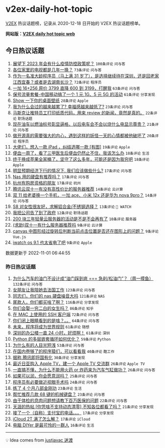 # v2ex-daily-hot-topic

[V2EX](https://www.v2ex.com/) 热议话题榜，记录从 2020-12-18 日开始的 V2EX 热议话题榜单。

**网站版：[V2EX daily hot topic web](https://boojack.github.io/v2ex-daily-hot-topic-web/)**

## 今日热议话题

<!-- TODAY BEGIN -->

1. [展望下 2023 年会有什么疫情防控政策呢？](https://www.v2ex.com/t/891681) `100条评论` `问与答`
1. [各位家里的电视都是几年一换？](https://www.v2ex.com/t/891631) `73条评论` `问与答`
1. [作为一名准大龄程序员（马上满 31 岁了），是选择继续待在深圳，还是回老家江西宜春？或者是去湖南长沙？](https://www.v2ex.com/t/891658) `72条评论` `程序员`
1. [一加 16+256 原价 3799 直降 600 到 3199，打醒我](https://www.v2ex.com/t/891630) `63条评论` `问与答`
1. [保号流量套餐-中国移动搞了一个 1 元 1G、5 元 5G 的活动](https://www.v2ex.com/t/891634) `61条评论` `分享发现`
1. [Show 一下你的桌面壁纸](https://www.v2ex.com/t/891728) `28条评论` `Apple`
1. [我为什么会过的越来越累了? 幸福感越来越低了?](https://www.v2ex.com/t/891686) `23条评论` `问与答`
1. [马斯克让推特员工打印纸质代码，用来 review 的新闻，竟然是真的。](https://www.v2ex.com/t/891741) `22条评论` `职场话题`
1. [现在油车以燃油标号彰显逼格，以后电车会不会以烧什么电显示尊贵？](https://www.v2ex.com/t/891695) `21条评论` `问与答`
1. [做开源真的需要强大的内心，遇到这样的妖怪一天的心情都被他破坏了](https://www.v2ex.com/t/891756) `20条评论` `程序员`
1. [大佬们，想入一款 iPad ，纠结选哪一款 [有图]](https://www.v2ex.com/t/891697) `19条评论` `Apple`
1. [便血一周了，看了三甲医生后便血仍然止不住，我该怎么办](https://www.v2ex.com/t/891650) `18条评论` `生活`
1. [终于换成苹果全家桶了，坚守了这么多年，可能还是因为我穷吧](https://www.v2ex.com/t/891647) `18条评论` `Apple`
1. [明显预期经济下行的情况下. 我们应该做些什么?](https://www.v2ex.com/t/891725) `17条评论` `问与答`
1. [Nas 用的硬盘有推荐吗？](https://www.v2ex.com/t/891680) `17条评论` `问与答`
1. [杭州有购房资格的朋友](https://www.v2ex.com/t/891643) `17条评论` `杭州`
1. [腾讯云双十一有没有高性价比的服务器推荐](https://www.v2ex.com/t/891721) `14条评论` `云计算`
1. [双 11 给老婆换一个手机，一加 ace、小米 12x 还是华为 nova 9pro？](https://www.v2ex.com/t/891694) `14条评论` `问与答`
1. [S8 对女性很友好，求解铝合金/不锈钢选择？](https://www.v2ex.com/t/891641) `13条评论` ` WATCH`
1. [我把公司告了到了政府](https://www.v2ex.com/t/891668) `12条评论` `职场话题`
1. [200 块三年轻量云服务器的活动是不是不会再有了](https://www.v2ex.com/t/891635) `10条评论` `服务器`
1. [(求助)双十一有什么服务器推荐吗](https://www.v2ex.com/t/891734) `9条评论` `云计算`
1. [canvas 中图形经过旋转后判断当前点击位置是否还在图形上的问题？](https://www.v2ex.com/t/891711) `9条评论` `Vue.js`
1. [iwatch os 9.1 也太省电了吧](https://www.v2ex.com/t/891652) `9条评论` `Apple`

数据更新于 2022-11-01 06:44:55

<!-- TODAY END -->

### 昨日热议话题

<!-- YESTERDAY BEGIN -->

1. [为什么汽车的油门不设计成“油门踩到底 === 急刹/松油门”？（周一摸鱼）](https://www.v2ex.com/t/891394) `132条评论` `问与答`
1. [女朋友让我陪她去法国工作](https://www.v2ex.com/t/891341) `123条评论` `问与答`
1. [同志们，你们的 nas 硬盘噪音大吗](https://www.v2ex.com/t/891332) `121条评论` `NAS`
1. [尾款人，你们都买啥了啊？](https://www.v2ex.com/t/891486) `116条评论` `分享发现`
1. [你们会娶一穷二白的女生吗？](https://www.v2ex.com/t/891399) `86条评论` `知乎`
1. [在 MAC 上使用的 SSH 客户端](https://www.v2ex.com/t/891314) `72条评论` `问与答`
1. [你们闭上眼睛看到的是啥？。。](https://www.v2ex.com/t/891392) `64条评论` `问与答`
1. [未来，程序将成为世界规则](https://www.v2ex.com/t/891548) `61条评论` `随想`
1. [深圳的办公楼一直 24 小时，好烦啊！](https://www.v2ex.com/t/891356) `61条评论` `深圳`
1. [Python 的多层嵌套循环如何优化？](https://www.v2ex.com/t/891370) `59条评论` `Python`
1. [为什么有的人目光短浅](https://www.v2ex.com/t/891321) `53条评论` `问与答`
1. [在国内卷够了的程序猿们，可以看看我](https://www.v2ex.com/t/891569) `40条评论` `酷工作`
1. [据称 腾讯即将国有化](https://www.v2ex.com/t/891615) `30条评论` `分享发现`
1. [最近日亚购入 Apple TV，建一个 Apple TV 交流群](https://www.v2ex.com/t/891458) `26条评论` `Apple TV`
1. [一直搞不懂，为什么不能用火药 or 炸药来为汽车气缸做功？](https://www.v2ex.com/t/891369) `26条评论` `问与答`
1. [如果可以润，你会愿意润吗？](https://www.v2ex.com/t/891551) `25条评论` `问与答`
1. [程序员有必要做近视眼手术吗](https://www.v2ex.com/t/891508) `24条评论` `问与答`
1. [练了 4 个月八部金刚功](https://www.v2ex.com/t/891381) `23条评论` `生活`
1. [帮忙推荐几款 68 键的机械键盘？](https://www.v2ex.com/t/891351) `23条评论` `问与答`
1. [由于体检的息肉问题想请教下百万医保的问题](https://www.v2ex.com/t/891311) `22条评论` `问与答`
1. [天涯的热帖 [你凭啥不支持动态清零] 不知各位都看了吗？](https://www.v2ex.com/t/891519) `21条评论` `分享发现`
1. [接了一个（自称）支付宝的电话。。。](https://www.v2ex.com/t/891490) `17条评论` `分享发现`
1. [iCloud 2T 满了怎么解？](https://www.v2ex.com/t/891402) `17条评论` `iCloud`
1. [电脑 DIYer 是最可怜的一群人](https://www.v2ex.com/t/891581) `16条评论` `生活`

<!-- YESTERDAY END -->

---

💡 Idea comes from [justjavac 迷渡](https://github.com/justjavac/)
